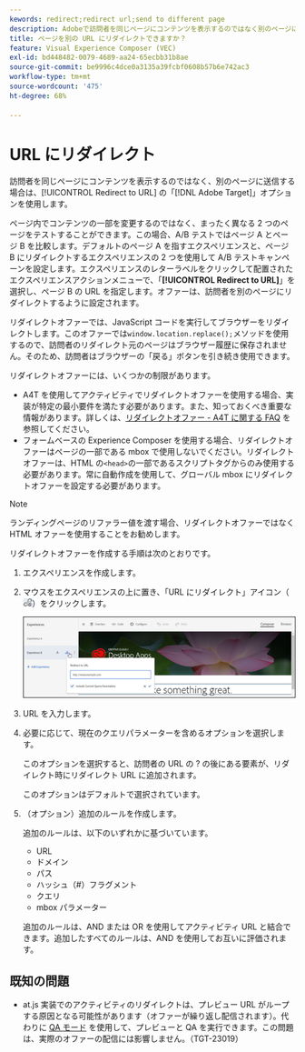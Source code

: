 ```yaml
---
kewords: redirect;redirect url;send to different page
description: Adobeで訪問者を同じページにコンテンツを表示するのではなく別のページに送る場合に  [!DNL Target]  「URL にリダイレクト」オプションを使用する方法を説明します。
title: ページを別の URL にリダイレクトできますか？
feature: Visual Experience Composer (VEC)
exl-id: bd448482-0079-4689-aa24-65ecbb31b8ae
source-git-commit: be9996c4dce0a3135a39fcbf0608b57b6e742ac3
workflow-type: tm+mt
source-wordcount: '475'
ht-degree: 68%

---
```


# URL にリダイレクト

訪問者を同じページにコンテンツを表示するのではなく、別のページに送信する場合は、[!UICONTROL Redirect to URL] の「[!DNL Adobe Target]」オプションを使用します。

ページ内でコンテンツの一部を変更するのではなく、まったく異なる 2 つのページをテストすることができます。この場合、A/B テストではページ A とページ B を比較します。デフォルトのページ A を指すエクスペリエンスと、ページ B にリダイレクトするエクスペリエンスの 2 つを使用して A/B テストキャンペーンを設定します。エクスペリエンスのレターラベルをクリックして配置されたエクスペリエンスアクションメニューで、「**[!UICONTROL Redirect to URL]**」を選択し、ページ B の URL を指定します。オファーは、訪問者を別のページにリダイレクトするように設定されます。

リダイレクトオファーでは、JavaScript コードを実行してブラウザーをリダイレクトします。このオファーでは`window.location.replace();`メソッドを使用するので、訪問者のリダイレクト元のページはブラウザー履歴に保存されません。そのため、訪問者はブラウザーの「戻る」ボタンを引き続き使用できます。

リダイレクトオファーには、いくつかの制限があります。

* A4T を使用してアクティビティでリダイレクトオファーを使用する場合、実装が特定の最小要件を満たす必要があります。また、知っておくべき重要な情報があります。詳しくは、[リダイレクトオファー - A4T に関する FAQ](/help/main/c-integrating-target-with-mac/a4t/r-a4t-faq/a4t-faq-redirect-offers.md#concept_21BF213F10E1414A9DCD4A98AF207905) を参照してください。
* フォームベースの Experience Composer を使用する場合、リダイレクトオファーはページの一部である mbox で使用しないでください。リダイレクトオファーは、HTML の`<head>`の一部であるスクリプトタグからのみ使用する必要があります。常に自動作成を使用して、グローバル mbox にリダイレクトオファーを設定する必要があります。

>[!NOTE]
>
>ランディングページのリファラー値を渡す場合、リダイレクトオファーではなく HTML オファーを使用することをお勧めします。

リダイレクトオファーを作成する手順は次のとおりです。

1. エクスペリエンスを作成します。
1. マウスをエクスペリエンスの上に置き、「URL にリダイレクト」アイコン（![icon_redirect_url image](assets/icon_redirect_url.png)）をクリックします。

   ![exp_actions 画像 &#x200B;](assets/exp_actions.png)

1. URL を入力します。
1. 必要に応じて、現在のクエリパラメーターを含めるオプションを選択します。

   このオプションを選択すると、訪問者の URL の ? の後にある要素が、リダイレクト時にリダイレクト URL に追加されます。

   このオプションはデフォルトで選択されています。
1. （オプション）追加のルールを作成します。

   追加のルールは、以下のいずれかに基づいています。

   * URL
   * ドメイン
   * パス
   * ハッシュ（#）フラグメント
   * クエリ
   * mbox パラメーター

   追加のルールは、AND または OR を使用してアクティビティ URL と結合できます。追加したすべてのルールは、AND を使用してお互いに評価されます。

## 既知の問題

* at.js 実装でのアクティビティのリダイレクトは、プレビュー URL がループする原因となる可能性があります（オファーが繰り返し配信されます）。代わりに [QA モード](/help/main/c-activities/c-activity-qa/activity-qa.md) を使用して、プレビューと QA を実行できます。この問題は、実際のオファーの配信には影響しません。（TGT-23019）
